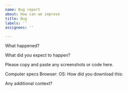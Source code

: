 ```yaml
---
name: Bug report
about: How can we improve
title: Bug
labels: ''
assignees: ''

---
```


What happened? 


What did you expect to happen?


Please copy and paste any screenshots or code here.


Computer specs
Browser:
OS:
How did you download this:

Any additional context?
